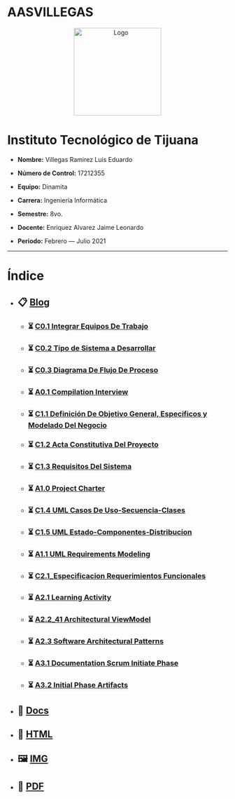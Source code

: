 # AASVILLEGAS
<p align="center">
    <img alt="Logo" src="https://www.tijuana.tecnm.mx/wp-content/themes/tecnm/images/logo_TECT.png" width=200 height=200>
</p>

# Instituto Tecnológico de Tijuana

- **Nombre:** Villegas Ramirez Luis Eduardo

- **Número de Control:** 17212355

- **Equipo:** Dinamita

- **Carrera:** Ingeniería Informática

- **Semestre:** 8vo.

- **Docente:** Enriquez Alvarez Jaime Leonardo

- **Periodo:** Febrero — Julio 2021

___

# Índice

* ## :clipboard: [Blog](https://github.com/EduardoVillegas17/AASVILLEGAS/tree/main/Blog "Blog")
    * ### :hourglass_flowing_sand: [C0.1 Integrar Equipos De Trabajo](https://github.com/EduardoVillegas17/AASVILLEGAS/blob/main/Blog/C0.1_IntegrarEquiposDeTrabajo_VillegasRamirezLuisEduardo.md "C0.1 Integrar Equipos De Trabajo")
    * ### :hourglass_flowing_sand: [C0.2 Tipo de Sistema a Desarrollar](https://github.com/EduardoVillegas17/AASVILLEGAS/blob/main/Blog/C0.2_TipoDeSistemaDenformacion_VillegasRamirezLuisEduardo.md "C0.2 Tipo de Sistema a Desarrollar")
    * ### :hourglass_flowing_sand: [C0.3 Diagrama De Flujo De Proceso](https://github.com/EduardoVillegas17/AASVILLEGAS/blob/main/Blog/C0.3_DiagramaDeFlujo_VillegasRamirezLuisEduardo.md "C0.3 Diagrama De Flujo De Proceso")
    * ### :hourglass_flowing_sand: [A0.1 Compilation Interview](https://github.com/EduardoVillegas17/AASVILLEGAS/blob/main/Blog/A0.1_Compilation_Interview_VillegasRamirezLuisEduardo.md "A0.1 Compilation Interview")
    * ### :hourglass_flowing_sand: [C1.1 Definición De Objetivo General, Especificos y Modelado Del Negocio](https://github.com/EduardoVillegas17/AASVILLEGAS/blob/main/Blog/C1.1_Definici%C3%B3nDeObjetivoGeneralEspecificosModeladoDelNegocio_VillegasRamirezLuisEduardo.md "C1.1 Definición De Objetivo General, Especificos y Modelado Del Negocio")
    * ### :hourglass_flowing_sand: [C1.2 Acta Constitutiva Del Proyecto](https://github.com/EduardoVillegas17/AASVILLEGAS/blob/main/Blog/C1.2_ActaConstitutivaDelProyecto_VillegasRamirezLuisEduardo.md "C1.2 Acta Constitutiva Del Proyecto")
    * ### :hourglass_flowing_sand: [C1.3 Requisitos Del Sistema](https://github.com/EduardoVillegas17/AASVILLEGAS/blob/main/Blog/C1.3_RequisitosDelSistema_VillegasRamirezLuisEduardo.md "C1.3 Requisitos Del Sistema")
    * ### :hourglass_flowing_sand: [A1.0 Project Charter](https://github.com/EduardoVillegas17/AASVILLEGAS/blob/main/Blog/A1.0_ProjectCharter_VillegasRamirezLuisEduardo.md "A1.0 Project Charter")
    * ### :hourglass_flowing_sand: [C1.4 UML Casos De Uso-Secuencia-Clases](https://github.com/EduardoVillegas17/AASVILLEGAS/blob/main/Blog/C1.4UMLCasosDeUsoSecuenciaClases_VillegasRamrezLuisEduardo.md "C1.4 UML Casos De Uso-Secuencia-Clases")
    * ### :hourglass_flowing_sand: [C1.5 UML Estado-Componentes-Distribucion](https://github.com/EduardoVillegas17/AASVILLEGAS/blob/main/Blog/C1.5UMLEstadoComponentesDistribucion_VillegasRamrezLuisEduardo.md "C1.5 UML Estado-Componentes-Distribucion")
    * ### :hourglass_flowing_sand: [A1.1 UML Requirements Modeling](https://github.com/EduardoVillegas17/AASVILLEGAS/blob/main/Blog/A1.1_UML_Requirements_Modeling.md "A1.1 UML Requirements Modeling")
    * ### :hourglass_flowing_sand: [C2.1_Especificacion Requerimientos Funcionales](https://github.com/EduardoVillegas17/AASVILLEGAS/blob/main/Blog/C2.1_EspecificacionRequerimientosFuncionales_VillegasRamirezLuisEduardo.md "C2.1_Especificacion Requerimientos Funcionales")
    * ### :hourglass_flowing_sand: [A2.1 Learning Activity](https://github.com/EduardoVillegas17/AASVILLEGAS/blob/main/Blog/A2.1_Requirements_specifications_and_documentation.md "A2.1 Learning Activity")
    * ### :hourglass_flowing_sand: [A2.2_41 Architectural ViewModel](https://github.com/EduardoVillegas17/AASVILLEGAS/blob/main/Blog/A2.2_41_Architectural_ViewModel.md "A2.2 Architectural ViewModel")
    * ### :hourglass_flowing_sand: [A2.3 Software Architectural Patterns](https://github.com/EduardoVillegas17/AASVILLEGAS/blob/main/Blog/A2.3_Software_Architectural_Patterns%20(1).md "A2.3 Software Architectural Patterns")
    * ### :hourglass_flowing_sand: [A3.1 Documentation Scrum Initiate Phase](https://github.com/EduardoVillegas17/AASVILLEGAS/blob/main/Blog/A3.1.Documentation_Scrum_InitiatePhase.md "A3.1 Documentation Scrum Initiate Phase")
    * ### :hourglass_flowing_sand: [A3.2 Initial Phase Artifacts](https://github.com/EduardoVillegas17/AASVILLEGAS/blob/main/Blog/A3.2_InitialPhase_Artifacts.md "A3.2 Initial Phase Artifacts")
    

* ## :open_file_folder: [Docs](https://github.com/EduardoVillegas17/AASVILLEGAS/tree/main/Docs "Docs")

* ## :page_facing_up: [HTML](https://github.com/EduardoVillegas17/AASVILLEGAS/tree/main/HTML "HTML")

* ## :framed_picture: [IMG](https://github.com/EduardoVillegas17/AASVILLEGAS/tree/main/IMG "IMG")

* ##  :notebook_with_decorative_cover: [PDF](https://github.com/EduardoVillegas17/AASVILLEGAS/tree/main/PDF "PDF")

